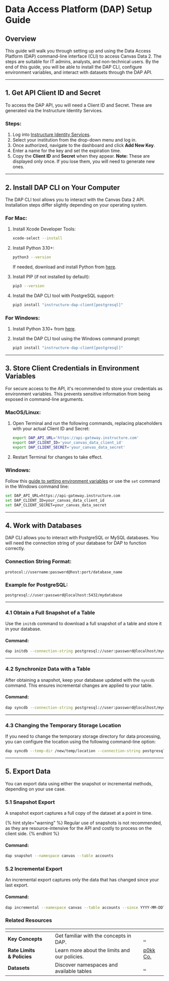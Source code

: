 
# Data Access Platform (DAP) Setup Guide

## Overview

This guide will walk you through setting up and using the Data Access Platform (DAP) command-line interface (CLI) to access Canvas Data 2. The steps are suitable for IT admins, analysts, and non-technical users. By the end of this guide, you will be able to install the DAP CLI, configure environment variables, and interact with datasets through the DAP API.

---

## 1. Get API Client ID and Secret

To access the DAP API, you will need a Client ID and Secret. These are generated via the Instructure Identity Services.

### Steps:

1. Log into [Instructure Identity Services](https://identity.instructure.com).
2. Select your institution from the drop-down menu and log in.
3. Once authorized, navigate to the dashboard and click **Add New Key**.
4. Enter a name for the key and set the expiration time.
5. Copy the **Client ID** and **Secret** when they appear. **Note:** These are displayed only once. If you lose them, you will need to generate new ones.

---

## 2. Install DAP CLI on Your Computer

The DAP CLI tool allows you to interact with the Canvas Data 2 API. Installation steps differ slightly depending on your operating system.

### For Mac:

1. Install Xcode Developer Tools:

   ```sh
   xcode-select --install
   ```

2. Install Python 3.10+:

   ```sh
   python3 --version
   ```

   If needed, download and install Python from [here](https://www.python.org/downloads/).

3. Install PIP (if not installed by default):

   ```sh
   pip3 --version
   ```

4. Install the DAP CLI tool with PostgreSQL support:

   ```sh
   pip3 install "instructure-dap-client[postgresql]"
   ```

### For Windows:

1. Install Python 3.10+ from [here](https://www.python.org/downloads/windows/).
2. Install the DAP CLI tool using the Windows command prompt:

   ```sh
   pip3 install "instructure-dap-client[postgresql]"
   ```

---

## 3. Store Client Credentials in Environment Variables

For secure access to the API, it's recommended to store your credentials as environment variables. This prevents sensitive information from being exposed in command-line arguments.

### MacOS/Linux:

1. Open Terminal and run the following commands, replacing placeholders with your actual Client ID and Secret:

   ```sh
   export DAP_API_URL='https://api-gateway.instructure.com'
   export DAP_CLIENT_ID='your_canvas_data_client_id'
   export DAP_CLIENT_SECRET='your_canvas_data_secret'
   ```

2. Restart Terminal for changes to take effect.

### Windows:

Follow this [guide to setting environment variables](https://www.computerhope.com/issues/ch000549.htm) or use the `set` command in the Windows command line:

```sh
set DAP_API_URL=https://api-gateway.instructure.com
set DAP_CLIENT_ID=your_canvas_data_client_id
set DAP_CLIENT_SECRET=your_canvas_data_secret
```

---

## 4. Work with Databases

DAP CLI allows you to interact with PostgreSQL or MySQL databases. You will need the connection string of your database for DAP to function correctly.

### Connection String Format:

```
protocol://username:password@host:port/database_name
```

### Example for PostgreSQL:

```
postgresql://user:password@localhost:5432/mydatabase
```

---

### 4.1 Obtain a Full Snapshot of a Table

Use the `initdb` command to download a full snapshot of a table and store it in your database.

#### Command:

```sh
dap initdb --connection-string postgresql://user:password@localhost/mydb --namespace canvas --table accounts
```

---

### 4.2 Synchronize Data with a Table

After obtaining a snapshot, keep your database updated with the `syncdb` command. This ensures incremental changes are applied to your table.

#### Command:

```sh
dap syncdb --connection-string postgresql://user:password@localhost/mydb --namespace canvas --table accounts
```

---

### 4.3 Changing the Temporary Storage Location

If you need to change the temporary storage directory for data processing, you can configure the location using the following command-line option:

```sh
dap syncdb --temp-dir /new/temp/location --connection-string postgresql://user:password@localhost/mydb --namespace canvas --table accounts
```

---

## 5. Export Data

You can export data using either the snapshot or incremental methods, depending on your use case.

### 5.1 Snapshot Export

A snapshot export captures a full copy of the dataset at a point in time.

{% hint style="warning" %}
Regular use of snapshots is not recommended, as they are resource-intensive for the API and costly to process on the client side.
{% endhint %}

#### Command:

```sh
dap snapshot --namespace canvas --table accounts
```

### 5.2 Incremental Export

An incremental export captures only the data that has changed since your last export.

#### Command:

```sh
dap incremental --namespace canvas --table accounts --since YYYY-MM-DDTHH:MM:SSZ
```

### Related Resources

<table data-view="cards"><thead><tr><th></th><th></th><th></th><th data-hidden data-card-target data-type="content-ref"></th></tr></thead><tbody><tr><td><strong>Key Concepts</strong></td><td>Get familiar with the concepts in DAP.</td><td></td><td><a href="../../">..</a></td></tr><tr><td><strong>Rate Limits &#x26; Policies</strong></td><td>Learn more about the limits and our policies.</td><td></td><td><a href="https://app.gitbook.com/o/bxMToeZxeTDBdDYnurjg/s/md43XhVX1tvwrv25xyTO/">p0kk Co.</a></td></tr><tr><td><strong>Datasets</strong></td><td>Discover namespaces and available tables</td><td></td><td><a href="../../">..</a></td></tr></tbody></table>
